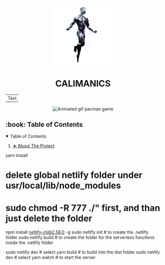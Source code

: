 
<p align="center"> 
  <img src="images_readme/guy_40.png" alt="Pacman Logo" width="200px" height="200px">
</p>

<h1 align="center"> CALIMANICS </h1>

<table>
<tr>
<td>
  Text
</td>
</tr>
</table>

<p align="center"> 
  <img src="gif/pacman_game.gif" alt="Animated gif pacman game" height="282px" width="637">
</p>

<!-- TABLE OF CONTENTS -->
<h2 id="table-of-contents"> :book: Table of Contents</h2>

<details open="open">
  <summary>Table of Contents</summary>
  <ol>
    <li><a href="#test"> ➤ About The Project</a></li>
  </ol>
</details>

yarn install

# delete global netlify folder under usr/local/lib/node_modules 
# sudo chmod -R 777 ./" first, and than just delete the folder

npm install netlify-cli@2.58.0 -g
sudo netlify init # to create the .netlify folder
sudo netlify build # to create the folder for the serverless functions inside the .netlify folder

sudo netlify dev # select yarn build # to build into the dist folder
sudo netlify dev # select yarn watch # to start the server
